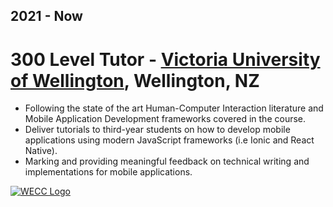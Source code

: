 ## 2021 - Now
# 300 Level Tutor - [Victoria University of Wellington](http://wgtn.ac.nz/), Wellington, NZ

- Following the state of the art Human-Computer Interaction literature and Mobile Application Development frameworks covered in the course.
- Deliver tutorials to third-year students on how to develop mobile applications using modern JavaScript frameworks (i.e Ionic and React Native). 
- Marking and providing meaningful feedback on technical writing and implementations for mobile applications.

[![WECC Logo](https://i1.sndcdn.com/avatars-000751225282-2lnuu5-original.jpg)](http://wgtn.ac.nz/)
